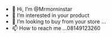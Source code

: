 - 👋 Hi, I’m @Mrmorninstar
- 👀 I’m interested in your product
- 💞️ I’m looking to buy from your store ...
- 📫 How to reach me ...08149123260

<!---
Mrmorninstar/Mrmorninstar is a ✨ special ✨ repository because its `README.md` (this file) appears on your GitHub profile.
You can click the Preview link to take a look at your changes.
--->
